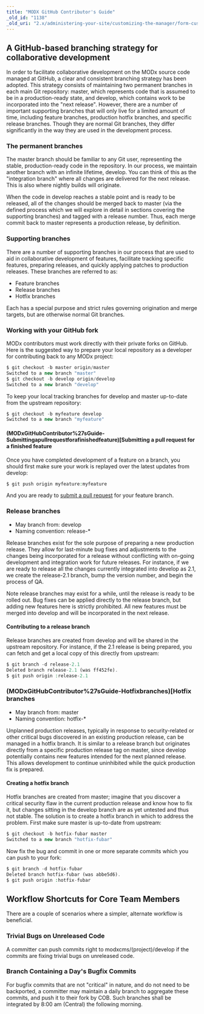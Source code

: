 ```yaml
---
title: "MODX GitHub Contributor's Guide"
_old_id: "1138"
_old_uri: "2.x/administering-your-site/customizing-the-manager/form-customization-sets/modx-github-contributors-guide"
---
```


## A GitHub-based branching strategy for collaborative development

In order to facilitate collaborative development on the MODx source code managed at GitHub, a clear and consistent branching strategy has been adopted. This strategy consists of maintaining two permanent branches in each main Git repository: master, which represents code that is assumed to be in a production-ready state, and develop, which contains work to be incorporated into the "next release". However, there are a number of important supporting branches that will only live for a limited amount of time, including feature branches, production hotfix branches, and specific release branches. Though they are normal Git branches, they differ significantly in the way they are used in the development process.

### The permanent branches

The master branch should be familiar to any Git user, representing the stable, production-ready code in the repository. In our process, we maintain another branch with an infinite lifetime, develop. You can think of this as the "integration branch" where all changes are delivered for the next release. This is also where nightly builds will originate.

When the code in develop reaches a stable point and is ready to be released, all of the changes should be merged back to master (via the defined process which we will explore in detail in sections covering the supporting branches) and tagged with a release number. Thus, each merge commit back to master represents a production release, by definition.

### Supporting branches

There are a number of supporting branches in our process that are used to aid in collaborative development of features, facilitate tracking specific features, preparing releases, and quickly applying patches to production releases. These branches are referred to as:

- Feature branches
- Release branches
- Hotfix branches

Each has a special purpose and strict rules governing origination and merge targets, but are otherwise normal Git branches.

### Working with your GitHub fork

MODx contributors must work directly with their private forks on GitHub. Here is the suggested way to prepare your local repository as a developer for contributing back to any MODx project:

 ``` php 
$ git checkout -b master origin/master
Switched to a new branch "master"
$ git checkout -b develop origin/develop
Switched to a new branch "develop"
```

To keep your local tracking branches for develop and master up-to-date from the upstream repository:

 ``` php 
$ git checkout -b myfeature develop
Switched to a new branch "myfeature"
```

#### (MODxGitHubContributor%27sGuide-Submittingapullrequestforafinishedfeature)[Submitting a pull request for a finished feature

Once you have completed development of a feature on a branch, you should first make sure your work is replayed over the latest updates from develop:

 ``` php 
$ git push origin myfeature:myfeature
```

And you are ready to [submit a pull request](http://help.github.com/pull-requests/) for your feature branch.

### Release branches

- May branch from: develop
- Naming convention: release-\*

Release branches exist for the sole purpose of preparing a new production release. They allow for last-minute bug fixes and adjustments to the changes being incorporated for a release without conflicting with on-going development and integration work for future releases. For instance, if we are ready to release all the changes currently integrated into develop as 2.1, we create the release-2.1 branch, bump the version number, and begin the process of QA.

Note release branches may exist for a while, until the release is ready to be rolled out. Bug fixes can be applied directly to the release branch, but adding new features here is strictly prohibited. All new features must be merged into develop and will be incorporated in the next release.

#### Contributing to a release branch

Release branches are created from develop and will be shared in the upstream repository. For instance, if the 2.1 release is being prepared, you can fetch and get a local copy of this directly from upstream:

 ``` php
$ git branch -d release-2.1
Deleted branch release-2.1 (was ff452fe).
$ git push origin :release-2.1
```

### (MODxGitHubContributor%27sGuide-Hotfixbranches)[Hotfix branches

- May branch from: master
- Naming convention: hotfix-\*

Unplanned production releases, typically in response to security-related or other critical bugs discovered in an existing production release, can be managed in a hotfix branch. It is similar to a release branch but originates directly from a specific production release tag on master, since develop potentially contains new features intended for the next planned release. This allows development to continue uninhibited while the quick production fix is prepared.

#### Creating a hotfix branch

Hotfix branches are created from master; imagine that you discover a critical security flaw in the current production release and know how to fix it, but changes sitting in the develop branch are as yet untested and thus not stable. The solution is to create a hotfix branch in which to address the problem. First make sure master is up-to-date from upstream:

 ``` php 
$ git checkout -b hotfix-fubar master
Switched to a new branch "hotfix-fubar"
```

Now fix the bug and commit in one or more separate commits which you can push to your fork:

 ``` php
$ git branch -d hotfix-fubar
Deleted branch hotfix-fubar (was abbe5d6).
$ git push origin :hotfix-fubar
```

## Workflow Shortcuts for Core Team Members

There are a couple of scenarios where a simpler, alternate workflow is beneficial.

### Trivial Bugs on Unreleased Code

A committer can push commits right to modxcms/(project)/develop if the commits are fixing trivial bugs on unreleased code.

### Branch Containing a Day's Bugfix Commits

For bugfix commits that are not "critical" in nature, and do not need to be backported, a committer may maintain a daily branch to aggregate these commits, and push it to their fork by COB. Such branches shall be integrated by 8:00 am (Central) the following morning.